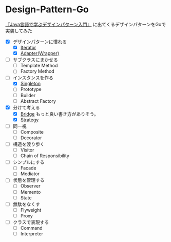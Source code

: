 # Design-Pattern-Go
[『Java言語で学ぶデザインパターン入門』](https://www.amazon.co.jp/%E5%A2%97%E8%A3%9C%E6%94%B9%E8%A8%82%E7%89%88Java%E8%A8%80%E8%AA%9E%E3%81%A7%E5%AD%A6%E3%81%B6%E3%83%87%E3%82%B6%E3%82%A4%E3%83%B3%E3%83%91%E3%82%BF%E3%83%BC%E3%83%B3%E5%85%A5%E9%96%80-%E7%B5%90%E5%9F%8E-%E6%B5%A9/dp/4797327030) に出てくるデザインパターンをGoで実装してみた

- [x] デザインパターンに慣れる
  - [x] [Iterator](./Iterator)
  - [x] [Adapter(Wrapper)](./Adapter)
- [ ] サブクラスにまかせる
  - [ ] Template Method
  - [ ] Factory Method
- [ ] インスタンスを作る
  - [x] [Singleton](./Singleton)
  - [ ] Prototype
  - [ ] Builder
  - [ ] Abstract Factory
- [x] 分けて考える
  - [x] [Bridge](./Bridge) もっと良い書き方がありそう。
  - [x] [Strategy](./Strategy)
- [ ] 同一視
  - [ ] Composite
  - [ ] Decorator
- [ ] 構造を渡り歩く
  - [ ] Visitor
  - [ ] Chain of Responsibility
- [ ] シンプルにする
  - [ ] Facade
  - [ ] Mediator
- [ ] 状態を管理する
  - [ ] Observer
  - [ ] Memento
  - [ ] State
- [ ] 無駄をなくす
  - [ ] Flyweight
  - [ ] Proxy
- [ ] クラスで表現する
  - [ ] Command
  - [ ] Interpreter
